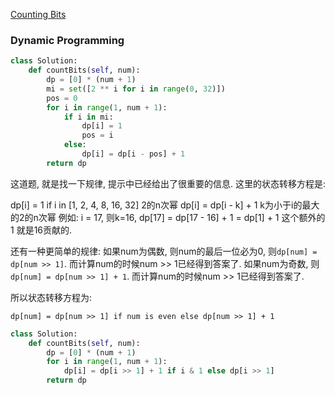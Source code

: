 [Counting Bits](https://leetcode.com/problems/counting-bits/)

### Dynamic Programming

```Python
class Solution:
    def countBits(self, num):
        dp = [0] * (num + 1)
        mi = set([2 ** i for i in range(0, 32)])
        pos = 0
        for i in range(1, num + 1):
            if i in mi:
                dp[i] = 1
                pos = i
            else:
                dp[i] = dp[i - pos] + 1
        return dp
```

这道题, 就是找一下规律, 提示中已经给出了很重要的信息.
这里的状态转移方程是:

dp[i] = 1 if i in [1, 2, 4, 8, 16, 32] 2的n次幂
dp[i] = dp[i - k] + 1 k为小于i的最大的2的n次幂
例如: i = 17, 则k=16, dp[17] = dp[17 - 16] + 1 = dp[1] + 1
这个额外的 1 就是16贡献的.


还有一种更简单的规律:
如果num为偶数, 则num的最后一位必为0, 则```dp[num] = dp[num >> 1]```. 而计算num的时候num >> 1已经得到答案了.
如果num为奇数, 则```dp[num] = dp[num >> 1] + 1```. 而计算num的时候num >> 1已经得到答案了.

所以状态转移方程为:
```
dp[num] = dp[num >> 1] if num is even else dp[num >> 1] + 1
```

```Python
class Solution:
    def countBits(self, num):
        dp = [0] * (num + 1)
        for i in range(1, num + 1):
            dp[i] = dp[i >> 1] + 1 if i & 1 else dp[i >> 1]
        return dp
```
